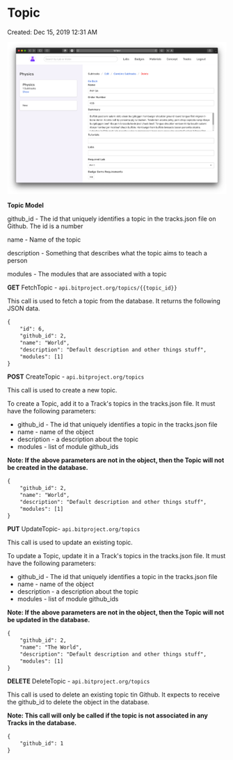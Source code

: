# Topic

Created: Dec 15, 2019 12:31 AM

![Modules/Screen_Shot_2019-12-11_at_1.18.29_PM.png](Modules/Screen_Shot_2019-12-11_at_1.18.29_PM.png)

**Topic Model**

github_id - The id that uniquely identifies a topic in the tracks.json file on Github. The id is a number

name - Name of the topic

description - Something that describes what the topic aims to teach a person

modules - The modules that are associated with a topic

**GET** FetchTopic - `api.bitproject.org/topics/{{topic_id}}`

This call is used to fetch a topic from the database. It returns the following JSON data.

    {
        "id": 6,
        "github_id": 2,
        "name": "World",
        "description": "Default description and other things stuff",
        "modules": [1]
    }

**POST** CreateTopic - `api.bitproject.org/topics`

This call is used to create a new topic. 

To create a Topic, add it to a Track's topics in the tracks.json file. It must have the following parameters:

- github_id - The id that uniquely identifies a topic in the tracks.json file
- name - name of the object
- description - a description about the topic
- modules - list of module github_ids

**Note: If the above parameters are not in the object, then the Topic will not be created in the database.**

    {
        "github_id": 2,
        "name": "World",
        "description": "Default description and other things stuff",
        "modules": [1]
    }

**PUT**  UpdateTopic- `api.bitproject.org/topics`

This call is used to update an existing topic. 

To update a Topic, update it in a Track's topics in the tracks.json file. It must have the following parameters:

- github_id - The id that uniquely identifies a topic in the tracks.json file
- name - name of the object
- description - a description about the topic
- modules - list of module github_ids

**Note: If the above parameters are not in the object, then the Topic will not be updated in the database.**

    {
        "github_id": 2,
        "name": "The World",
        "description": "Default description and other things stuff",
        "modules": [1]
    }

**DELETE** DeleteTopic - `api.bitproject.org/topics`

This call is used to delete an existing topic tin Github. It expects to receive the github_id to delete the object in the database.

**Note: This call will only be called if the topic is not associated in any Tracks in the database.**

    {
    	"github_id": 1
    }